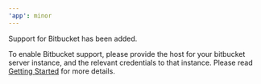 ```yaml
---
'app': minor
---
```


Support for Bitbucket has been added.

To enable Bitbucket support, please provide the host for your bitbucket server instance, and the relevant credentials to that instance. Please read [Getting Started](../showcase-docs/getting-started.md#running-locally-with-the-optional-plugins) for more details.
